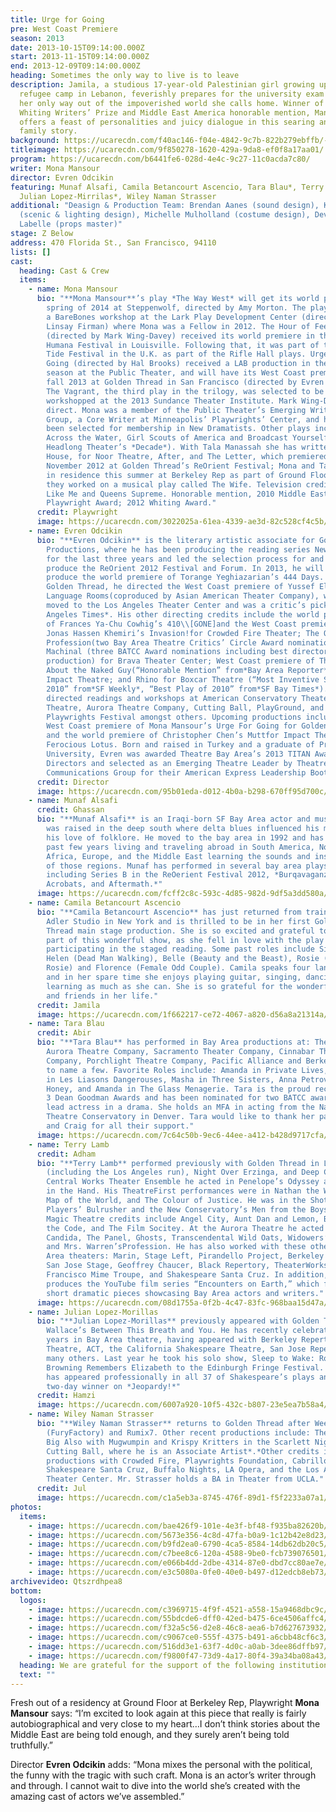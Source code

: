 ```yaml
---
title: Urge for Going
pre: West Coast Premiere
season: 2013
date: 2013-10-15T09:14:00.000Z
start: 2013-11-15T09:14:00.000Z
end: 2013-12-09T09:14:00.000Z
heading: Sometimes the only way to live is to leave
description: Jamila, a studious 17-year-old Palestinian girl growing up in a
  refugee camp in Lebanon, feverishly prepares for the university exam that is
  her only way out of the impoverished world she calls home. Winner of the 2012
  Whiting Writers’ Prize and Middle East America honorable mention, Mansour
  offers a feast of personalities and juicy dialogue in this searing and funny
  family story.
background: https://ucarecdn.com/f40ac146-f04e-4842-9c7b-822b279ebffb/-/crop/2705x1655/0,0/-/preview/
titleimage: https://ucarecdn.com/9f850278-1620-429a-9da8-ef0f8a17aa01/
program: https://ucarecdn.com/b6441fe6-028d-4e4c-9c27-11c0acda7c80/
writer: Mona Mansour
director: Evren Odcikin
featuring: Munaf Alsafi, Camila Betancourt Ascencio, Tara Blau*, Terry Lamb*,
  Julian Lopez-Mirrilas*, Wiley Naman Strasser
additional: "Deasign & Production Team: Brendan Aanes (sound design), Kate Boyd
  (scenic & lighting design), Michelle Mulholland (costume design), Devon
  Labelle (props master)"
stage: Z Below
address: 470 Florida St., San Francisco, 94110
lists: []
cast:
  heading: Cast & Crew
  items:
    - name: Mona Mansour
      bio: "**Mona Mansour**’s play *The Way West* will get its world premiere in
        spring of 2014 at Steppenwolf, directed by Amy Morton. The play received
        a BareBones workshop at the Lark Play Development Center (directed by
        Linsay Firman) where Mona was a Fellow in 2012. The Hour of Feeling
        (directed by Mark Wing-Davey) received its world premiere in the 2012
        Humana Festival in Louisville. Following that, it was part of the High
        Tide Festival in the U.K. as part of the Rifle Hall plays. Urge for
        Going (directed by Hal Brooks) received a LAB production in the 2011
        season at the Public Theater, and will have its West Coast premiere in
        fall 2013 at Golden Thread in San Francisco (directed by Evren Odcikin).
        The Vagrant, the third play in the trilogy, was selected to be
        workshopped at the 2013 Sundance Theater Institute. Mark Wing-Davey will
        direct. Mona was a member of the Public Theater’s Emerging Writers
        Group, a Core Writer at Minneapolis’ Playwrights’ Center, and has just
        been selected for membership in New Dramatists. Other plays include
        Across the Water, Girl Scouts of America and Broadcast Yourself (part of
        Headlong Theater’s *Decade*). With Tala Manassah she has written The
        House, for Noor Theatre, After, and The Letter, which premiered in
        November 2012 at Golden Thread’s ReOrient Festival; Mona and Tala were
        in residence this summer at Berkeley Rep as part of Ground Floor, where
        they worked on a musical play called The Wife. Television credits: Dead
        Like Me and Queens Supreme. Honorable mention, 2010 Middle East America
        Playwright Award; 2012 Whiting Award."
      credit: Playwright
      image: https://ucarecdn.com/3022025a-61ea-4339-ae3d-82c528cf4c5b/
    - name: Evren Odcikin
      bio: "**Evren Odcikin** is the literary artistic associate for Golden Thread
        Productions, where he has been producing the reading series New Threads
        for the last three years and led the selection process for and helped
        produce the ReOrient 2012 Festival and Forum. In 2013, he will also
        produce the world premiere of Torange Yeghiazarian’s 444 Days. For
        Golden Thread, he directed the West Coast premiere of Yussef El Guindi’s
        Language Rooms(coproduced by Asian American Theater Company), which
        moved to the Los Angeles Theater Center and was a critic’s pick for*Los
        Angeles Times*. His other directing credits include the world premiere
        of Frances Ya-Chu Cowhig’s 410\\[GONE]and the West Coast premiere of
        Jonas Hassen Khemiri’s Invasion!for Crowded Fire Theater; The Oldest
        Profession(two Bay Area Theatre Critics’ Circle Award nominations) and
        Machinal (three BATCC Award nominations including best director and best
        production) for Brava Theater Center; West Coast premiere of The Play
        About the Naked Guy(“Honorable Mention” from*Bay Area Reporter*) for
        Impact Theatre; and Rhino for Boxcar Theatre (“Most Inventive Staging of
        2010” from*SF Weekly*, “Best Play of 2010” from*SF Bay Times*). He has
        directed readings and workshops at American Conservatory Theater, Magic
        Theatre, Aurora Theatre Company, Cutting Ball, PlayGround, and Bay Area
        Playwrights Festival amongst others. Upcoming productions include the
        West Coast premiere of Mona Mansour’s Urge For Going for Golden Thread
        and the world premiere of Christopher Chen’s Muttfor Impact Theatre and
        Ferocious Lotus. Born and raised in Turkey and a graduate of Princeton
        University, Evren was awarded Theatre Bay Area’s 2013 TITAN Award for
        Directors and selected as an Emerging Theatre Leader by Theatre
        Communications Group for their American Express Leadership Bootcamp."
      credit: Director
      image: https://ucarecdn.com/95b01eda-d012-4b0a-b298-670ff95d700c/
    - name: Munaf Alsafi
      credit: Ghassan
      bio: "**Munaf Alsafi** is an Iraqi-born SF Bay Area actor and musician. Munaf
        was raised in the deep south where delta blues influenced his music and
        his love of folklore. He moved to the bay area in 1992 and has spent the
        past few years living and traveling abroad in South America, North
        Africa, Europe, and the Middle East learning the sounds and instruments
        of those regions. Munaf has performed in several bay area plays
        including Series B in the ReOerient Festival 2012, *Burqavaganza, 10
        Acrobats, and Aftermath.*"
      image: https://ucarecdn.com/fcff2c8c-593c-4d85-982d-9df5a3dd580a/
    - name: Camila Betancourt Ascencio
      bio: "**Camila Betancourt Ascencio** has just returned from training at Stella
        Adler Studio in New York and is thrilled to be in her first Golden
        Thread main stage production. She is so excited and grateful to be a
        part of this wonderful show, as she fell in love with the play after
        participating in the staged reading. Some past roles include Sister
        Helen (Dead Man Walking), Belle (Beauty and the Beast), Rosie (Really
        Rosie) and Florence (Female Odd Couple). Camila speaks four languages
        and in her spare time she enjoys playing guitar, singing, dancing and
        learning as much as she can. She is so grateful for the wonderful family
        and friends in her life."
      credit: Jamila
      image: https://ucarecdn.com/1f662217-ce72-4067-a820-d56a8a21314a/
    - name: Tara Blau
      credit: Abir
      bio: "**Tara Blau** has performed in Bay Area productions at: TheatreWorks,
        Aurora Theatre Company, Sacramento Theater Company, Cinnabar Theatre
        Company, Porchlight Theatre Company, Pacific Alliance and Berkeley Rep
        to name a few. Favorite Roles include: Amanda in Private Lives, Meurtuil
        in Les Liasons Dangerouses, Masha in Three Sisters, Anna Petrova in Wild
        Honey, and Amanda in The Glass Menagerie. Tara is the proud recipient of
        3 Dean Goodman Awards and has been nominated for two BATCC awards for
        lead actress in a drama. She holds an MFA in acting from the National
        Theatre Conservatory in Denver. Tara would like to thank her parents,
        and Craig for all their support."
      image: https://ucarecdn.com/7c64c50b-9ec6-44ee-a412-b428d9717cfa/
    - name: Terry Lamb
      credit: Adham
      bio: "**Terry Lamb** performed previously with Golden Thread in Language Rooms
        (including the Los Angeles run), Night Over Erzinga, and Deep Cut. With
        Central Works Theater Ensemble he acted in Penelope’s Odyssey and Bird
        in the Hand. His TheatreFirst performances were in Nathan the Wise, A
        Map of the World, and The Colour of Justice. He was in the Shotgun
        Players’ Bulrusher and the New Conservatory’s Men from the Boys His
        Magic Theatre credits include Angel City, Aunt Dan and Lemon, Breaking
        the Code, and The Film Socitey. At the Aurora Theatre he acted in
        Candida, The Panel, Ghosts, Transcendental Wild Oats, Widowers’ Houses,
        and Mrs. Warren’sProfession. He has also worked with these other Bay
        Area theaters: Marin, Stage Left, Pirandello Project, Berkeley Jewish,
        San Jose Stage, Geoffrey Chaucer, Black Repertory, TheaterWorks, San
        Francisco Mime Troupe, and Shakespeare Santa Cruz. In addition, Terry
        produces the YouTube film series “Encounters on Earth,” which features
        short dramatic pieces showcasing Bay Area actors and writers."
      image: https://ucarecdn.com/08d1755a-0f2b-4c47-83fc-968baa15d47a/
    - name: Julian Lopez-Morillas
      bio: "**Julian Lopez-Morillas** previously appeared with Golden Thread in Naomi
        Wallace’s Between This Breath and You. He has recently celebrated 40
        years in Bay Area theatre, having appeared with Berkeley Repertory
        Theatre, ACT, the California Shakespeare Theatre, San Jose Repertory and
        many others. Last year he took his solo show, Sleep to Wake: Robert
        Browning Remembers Elizabeth to the Edinburgh Fringe Festival. Julian
        has appeared professionally in all 37 of Shakespeare’s plays and was a
        two-day winner on *Jeopardy!*"
      credit: Hamzi
      image: https://ucarecdn.com/6007a920-10f5-432c-b807-23e5ea7b58a4/
    - name: Wiley Naman Strasser
      bio: "**Wiley Naman Strasser** returns to Golden Thread after Weeping Willow
        (FuryFactory) and Rumix7. Other recent productions include: The Great
        Big Also with Mugwumpin and Krispy Kritters in the Scarlett Nightwith
        Cutting Ball, where he is an Associate Artist*.*Other credits include
        productions with Crowded Fire, Playwrights Foundation, Cabrillo Stage,
        Shakespeare Santa Cruz, Buffalo Nights, LA Opera, and the Los Angeles
        Theater Center. Mr. Strasser holds a BA in Theater from UCLA."
      credit: Jul
      image: https://ucarecdn.com/c1a5eb3a-8745-476f-89d1-f5f2233a07a1/
photos:
  items:
    - image: https://ucarecdn.com/bae426f9-101e-4e3f-bf48-f935ba82620b/
    - image: https://ucarecdn.com/5673e356-4c8d-47fa-b0a9-1c12b42e8d23/
    - image: https://ucarecdn.com/b9fd2ea0-6790-4ca5-8584-14db62db20c5/
    - image: https://ucarecdn.com/c7bee8c6-120a-4588-9be0-fcb739076501/
    - image: https://ucarecdn.com/e066b4dd-2dbe-4314-87e0-dbd7cc80ae7e/
    - image: https://ucarecdn.com/e3c5080a-0fe0-40e0-b497-d12edcb8eb73/
archivevideo: Qtszrdhpea8
bottom:
  logos:
    - image: https://ucarecdn.com/c3969715-4f9f-4521-a558-15a9468dbc9c/
    - image: https://ucarecdn.com/55bdcde6-dff0-42ed-b475-6ce4506affc4/
    - image: https://ucarecdn.com/f32a5c56-d2e8-46c8-aea6-b7d627673932/
    - image: https://ucarecdn.com/c9067ce0-555f-4375-b491-a6cbb48cf6c3/
    - image: https://ucarecdn.com/516dd3e1-63f7-4d0c-a0ab-3dee86dffb97/
    - image: https://ucarecdn.com/f9800f47-73d9-4a17-80f4-39a34ba08a43/
  heading: We are grateful for the support of the following institutions
  text: ""
---
```

Fresh out of a residency at Ground Floor at Berkeley Rep, Playwright **Mona Mansour** says: “I’m excited to look again at this piece that really is fairly autobiographical and very close to my heart…I don’t think stories about the Middle East are being told enough, and they surely aren’t being told truthfully.”

Director **Evren Odcikin** adds: “Mona mixes the personal with the political, the funny with the tragic with such craft. Mona is an actor’s writer through and through. I cannot wait to dive into the world she’s created with the amazing cast of actors we’ve assembled.”